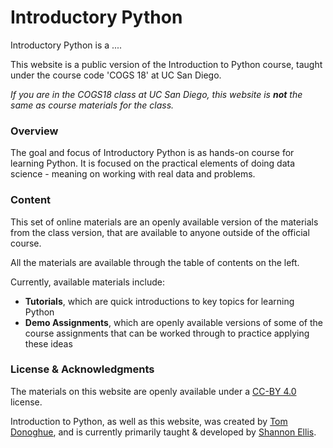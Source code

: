 # Introductory Python

Introductory Python is a ....

This website is a public version of the Introduction to Python course, taught under the course code 'COGS 18' at UC San Diego.

_If you are in the COGS18 class at UC San Diego, this website is **not** the same as course materials for the class._

### Overview

The goal and focus of Introductory Python is as hands-on course for learning Python. It is focused on the practical elements of doing data science - meaning on working with real data and problems.

### Content

This set of online materials are an openly available version of the materials from the class version, that are available to anyone outside of the official course.

All the materials are available through the table of contents on the left.

Currently, available materials include:

- **Tutorials**, which are quick introductions to key topics for learning Python
- **Demo Assignments**, which are openly available versions of some of the course assignments that can be worked through to practice applying these ideas

### License & Acknowledgments

The materials on this website are openly available under a
[CC-BY 4.0](https://creativecommons.org/licenses/by/4.0/) license.

Introduction to Python, as well as this website, was created by
[Tom Donoghue](https://tomdonoghue.github.io/), and is currently primarily taught & developed by
[Shannon Ellis](http://www.shanellis.com/).
